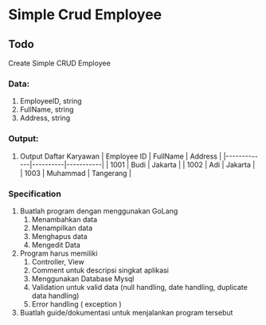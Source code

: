 # Simple Crud Employee

## Todo
Create Simple CRUD Employee 

### Data:
1. EmployeeID, string
2. FullName, string
3. Address, string

### Output:
1. Output Daftar Karyawan
    | Employee ID | FullName | Address   |
    |-------------|----------|-----------|
    | 1001        | Budi     | Jakarta   |
    | 1002        | Adi      | Jakarta   |
    | 1003        | Muhammad | Tangerang |

### Specification
1. Buatlah program dengan menggunakan GoLang 
    1. Menambahkan data 
    2. Menampilkan data 
    3. Menghapus data 
    4. Mengedit Data
2. Program harus memiliki
    1. Controller, View
    2. Comment untuk descripsi singkat aplikasi
    3. Menggunakan Database Mysql
    4. Validation untuk valid data (null handling, date handling, duplicate data handling)
    5. Error handling ( exception )
3. Buatlah guide/dokumentasi untuk menjalankan program tersebut
